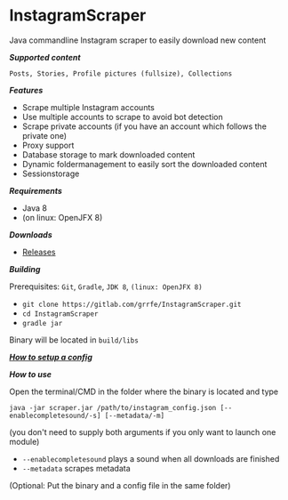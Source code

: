 # InstagramScraper

Java commandline Instagram scraper to easily download new content

***Supported content***

`Posts, Stories, Profile pictures (fullsize), Collections`

***Features***

* Scrape multiple Instagram accounts
* Use multiple accounts to scrape to avoid bot detection
* Scrape private accounts (if you have an account which follows the private one)
* Proxy support
* Database storage to mark downloaded content
* Dynamic foldermanagement to easily sort the downloaded content
* Sessionstorage 

***Requirements***

* Java 8
* (on linux: OpenJFX 8)


***Downloads***

* [Releases](https://gitlab.com/grrfe/InstagramScraper/-/releases)

***Building***

Prerequisites: `Git`, `Gradle`, `JDK 8`, `(linux: OpenJFX 8)`

* `git clone https://gitlab.com/grrfe/InstagramScraper.git`
* `cd InstagramScraper`
* `gradle jar`

Binary will be located in `build/libs`

***[How to setup a config ](config_example/instagram_config_tutorial.md)***

***How to use***

Open the terminal/CMD in the folder where the binary is located and type


`java -jar scraper.jar /path/to/instagram_config.json [--enablecompletesound/-s] [--metadata/-m]`

(you don't need to supply both arguments if you only want to launch one module)

* `--enablecompletesound` plays a sound when all downloads are finished
* `--metadata` scrapes metadata

(Optional: Put the binary and a config file in the same folder)
